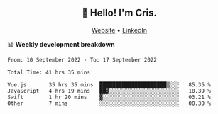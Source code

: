 
<h2 align="center">👋 Hello! I'm Cris.</h2>
<p align="center">
  <a href="https://www.criscunas.dev">Website</a> •
  <a href="https://www.linkedin.com/in/cristophercunas/">LinkedIn</a>
</p>


📊 **Weekly development breakdown**
<!--START_SECTION:waka-->

```text
From: 10 September 2022 - To: 17 September 2022

Total Time: 41 hrs 35 mins

Vue.js       35 hrs 35 mins  █████████████████████▒░░░   85.35 %
JavaScript   4 hrs 19 mins   ██▓░░░░░░░░░░░░░░░░░░░░░░   10.39 %
Swift        1 hr 20 mins    ▓░░░░░░░░░░░░░░░░░░░░░░░░   03.21 %
Other        7 mins          ░░░░░░░░░░░░░░░░░░░░░░░░░   00.30 %
```

<!--END_SECTION:waka-->
